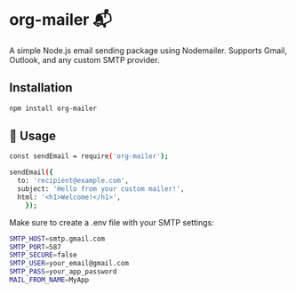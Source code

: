 # org-mailer 📬

A simple Node.js email sending package using Nodemailer. Supports Gmail, Outlook, and any custom SMTP provider.

## Installation

```bash
npm install org-mailer

```

## 🚀 Usage

```bash
const sendEmail = require('org-mailer');

sendEmail({
  to: 'recipient@example.com',
  subject: 'Hello from your custom mailer!',
  html: '<h1>Welcome!</h1>',
    });

```
Make sure to create a .env file with your SMTP settings:
```bash
SMTP_HOST=smtp.gmail.com
SMTP_PORT=587
SMTP_SECURE=false
SMTP_USER=your_email@gmail.com
SMTP_PASS=your_app_password
MAIL_FROM_NAME=MyApp

```